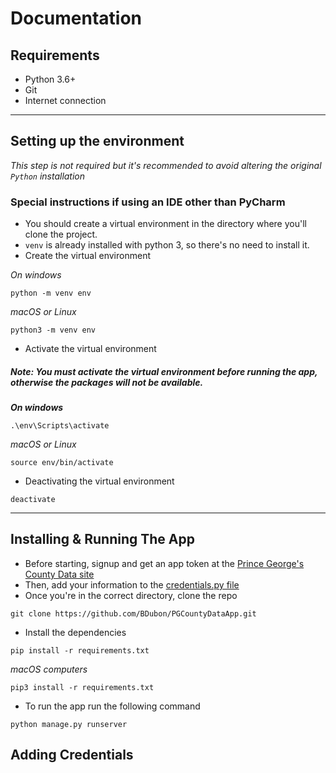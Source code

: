 # Documentation

## Requirements
- Python 3.6+
- Git
- Internet connection

---

## Setting up the environment
*This step is not required but it's recommended to avoid altering the original `Python` installation*

### Special instructions if using an IDE other than PyCharm
- You should create a virtual environment in the directory where you'll clone the project. 
- `venv` is already installed with python 3, so there's no need to install it.
- Create the virtual environment

*On windows*
```
python -m venv env
```
*macOS or Linux*
```
python3 -m venv env
```

- Activate the virtual environment

##### *Note: You must activate the virtual environment before running the app, otherwise the packages will not be available.*

***On windows***
```
.\env\Scripts\activate
```
*macOS or Linux*
```
source env/bin/activate
```
- Deactivating the virtual environment
```
deactivate
```

---

## Installing & Running The App
- Before starting, signup and get an app token at the [Prince George's County Data site](https://data.princegeorgescountymd.gov/signup)
- Then, add your information to the [credentials.py file](DataMain/credentials.py)
- Once you're in the correct directory, clone the repo
```
git clone https://github.com/BDubon/PGCountyDataApp.git
```

- Install the dependencies
```
pip install -r requirements.txt
```
*macOS computers*
```
pip3 install -r requirements.txt
```

- To run the app run the following command
```
python manage.py runserver
```

## Adding Credentials